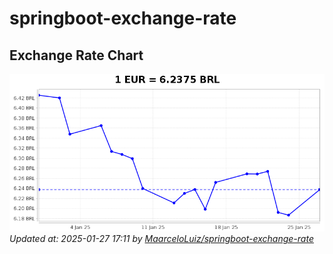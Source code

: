 # springboot-exchange-rate

<!-- EXCHANGE-RATE-START -->
## Exchange Rate Chart

![Exchange Rate Chart](charts/chart.png)*Updated at: 2025-01-27 17:11 by [MaarceloLuiz/springboot-exchange-rate](https://github.com/MaarceloLuiz/springboot-exchange-rate)*


<!-- EXCHANGE-RATE-END -->